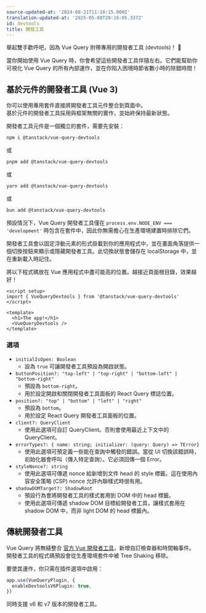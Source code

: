 ```yaml
---
source-updated-at: '2024-08-21T11:18:15.000Z'
translation-updated-at: '2025-05-08T20:16:05.337Z'
id: devtools
title: 開發工具
---
```


舉起雙手歡呼吧，因為 Vue Query 附帶專用的開發者工具 (devtools)！ 🥳

當你開始使用 Vue Query 時，你會希望這些開發者工具伴隨左右。它們能幫助你可視化 Vue Query 的所有內部運作，並在你陷入困境時節省數小時的除錯時間！

## 基於元件的開發者工具 (Vue 3)

你可以使用專用套件直接將開發者工具元件整合到頁面中。  
基於元件的開發者工具採用與框架無關的實作，並始終保持最新狀態。

開發者工具元件是一個獨立的套件，需要先安裝：

```bash
npm i @tanstack/vue-query-devtools
```

或

```bash
pnpm add @tanstack/vue-query-devtools
```

或

```bash
yarn add @tanstack/vue-query-devtools
```

或

```bash
bun add @tanstack/vue-query-devtools
```

預設情況下，Vue Query 開發者工具僅在 `process.env.NODE_ENV === 'development'` 時包含在套件中，因此你無需擔心在生產環境建置時排除它們。

開發者工具會以固定浮動元素的形式掛載到你的應用程式中，並在畫面角落提供一個切換按鈕來顯示或隱藏開發者工具。此切換狀態會儲存在 localStorage 中，並在重新載入時記住。

將以下程式碼放在 Vue 應用程式中盡可能高的位置。越接近頁面根目錄，效果越好！

```vue
<script setup>
import { VueQueryDevtools } from '@tanstack/vue-query-devtools'
</script>

<template>
  <h1>The app!</h1>
  <VueQueryDevtools />
</template>
```

### 選項

- `initialIsOpen: Boolean`
  - 設為 `true` 可讓開發者工具預設為開啟狀態。
- `buttonPosition?: "top-left" | "top-right" | "bottom-left" | "bottom-right"`
  - 預設為 `bottom-right`。
  - 用於設定開啟和關閉開發者工具面板的 React Query 標誌位置。
- `position?: "top" | "bottom" | "left" | "right"`
  - 預設為 `bottom`。
  - 用於設定 React Query 開發者工具面板的位置。
- `client?: QueryClient`
  - 使用此選項可自訂 QueryClient。否則會使用最近上下文中的 QueryClient。
- `errorTypes?: { name: string; initializer: (query: Query) => TError}`
  - 使用此選項可預定義一些能在查詢中觸發的錯誤。當從 UI 切換該錯誤時，初始化器會呼叫（傳入特定查詢）。它必須回傳一個 Error。
- `styleNonce?: string`
  - 使用此選項可傳遞 nonce 給新增到文件 head 的 style 標籤。這在使用內容安全策略 (CSP) nonce 允許內聯樣式時很有用。
- `shadowDOMTarget?: ShadowRoot`
  - 預設行為會將開發者工具的樣式套用到 DOM 中的 head 標籤。
  - 使用此選項可傳遞 shadow DOM 目標給開發者工具，讓樣式套用在 shadow DOM 中，而非 light DOM 的 head 標籤內。

## 傳統開發者工具

Vue Query 將無縫整合 [官方 Vue 開發者工具](https://github.com/vuejs/devtools-next)，新增自訂檢查器和時間軸事件。  
開發者工具的程式碼預設會從生產環境套件中被 Tree Shaking 移除。

要使其運作，你只需在插件選項中啟用：

```ts
app.use(VueQueryPlugin, {
  enableDevtoolsV6Plugin: true,
})
```

同時支援 v6 和 v7 版本的開發者工具。
